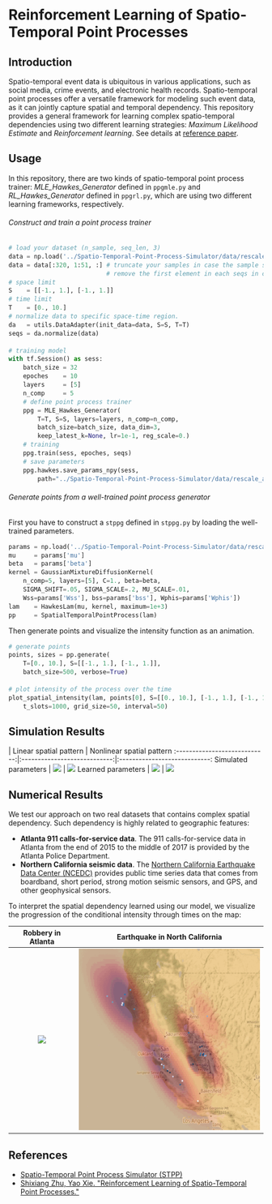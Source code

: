 Reinforcement Learning of Spatio-Temporal Point Processes
===

Introduction
---
Spatio-temporal event data is ubiquitous in various applications, such as social media, crime events, and electronic health records. Spatio-temporal point processes offer a versatile framework for modeling such event data, as it can jointly capture spatial and temporal dependency. This repository provides a general framework for learning complex spatio-temporal dependencies using two different learning strategies: *Maximum Likelihood Estimate* and *Reinforcement learning*. See details at [reference paper](https://arxiv.org/abs/1906.05467). 

Usage
---
In this repository, there are two kinds of spatio-temporal point process trainer: *MLE_Hawkes_Generator* defined in `ppgmle.py` and *RL_Hawkes_Generator* defined in `ppgrl.py`, which are using two different learning frameworks, respectively. 

###### Construct and train a point process trainer
```Python
# load your dataset (n_sample, seq_len, 3)
data = np.load('../Spatio-Temporal-Point-Process-Simulator/data/rescale.ambulance.perday.npy')
data = data[:320, 1:51, :] # truncate your samples in case the sample size is too large and
                           # remove the first element in each seqs in case t = 0 for the first element of each sequence
# space limit
S    = [[-1., 1.], [-1., 1.]]
# time limit
T    = [0., 10.]
# normalize data to specific space-time region. 
da   = utils.DataAdapter(init_data=data, S=S, T=T)
seqs = da.normalize(data)

# training model
with tf.Session() as sess:
    batch_size = 32
    epoches    = 10
    layers     = [5]
    n_comp     = 5
    # define point process trainer
    ppg = MLE_Hawkes_Generator(
        T=T, S=S, layers=layers, n_comp=n_comp,
        batch_size=batch_size, data_dim=3, 
        keep_latest_k=None, lr=1e-1, reg_scale=0.)
    # training
    ppg.train(sess, epoches, seqs)
    # save parameters
    ppg.hawkes.save_params_npy(sess, 
        path="../Spatio-Temporal-Point-Process-Simulator/data/rescale_ambulance_mle_gaussian_mixture_params.npz")
```

###### Generate points from a well-trained point process generator

First you have to construct a `stppg` defined in `stppg.py` by loading the well-trained parameters.

```Python
params = np.load('../Spatio-Temporal-Point-Process-Simulator/data/rescale_ambulance_mle_gaussian_mixture_params.npz')
mu     = params['mu']
beta   = params['beta']
kernel = GaussianMixtureDiffusionKernel(
    n_comp=5, layers=[5], C=1., beta=beta, 
    SIGMA_SHIFT=.05, SIGMA_SCALE=.2, MU_SCALE=.01,
    Wss=params['Wss'], bss=params['bss'], Wphis=params['Wphis'])
lam    = HawkesLam(mu, kernel, maximum=1e+3)
pp     = SpatialTemporalPointProcess(lam)
```

Then generate points and visualize the intensity function as an animation.
```Python
# generate points
points, sizes = pp.generate(
    T=[0., 10.], S=[[-1., 1.], [-1., 1.]], 
    batch_size=500, verbose=True)

# plot intensity of the process over the time
plot_spatial_intensity(lam, points[0], S=[[0., 10.], [-1., 1.], [-1., 1.]],
    t_slots=1000, grid_size=50, interval=50)
```

Simulation Results
---

 | Linear spatial pattern | Nonlinear spatial pattern
:----------------------------:|:----------------------------:|:----------------------------:
Simulated parameters | ![](https://github.com/meowoodie/Imitation-Learning-for-Point-Process/blob/master/results/kernel-svgau-a.png) | ![](https://github.com/meowoodie/Imitation-Learning-for-Point-Process/blob/master/results/kernel-svgau-b.png)
Learned parameters | ![](https://github.com/meowoodie/Imitation-Learning-for-Point-Process/blob/master/results/learned-kernel-svgau-a.png) | ![](https://github.com/meowoodie/Imitation-Learning-for-Point-Process/blob/master/results/learned-kernel-svgau-b.png)

Numerical Results
---

We test our approach on two real datasets that contains complex spatial dependency. Such dependency is highly related to geographic features:

- **Atlanta 911 calls-for-service data**. The 911 calls-for-service data in Atlanta from the end of 2015 to the middle of 2017 is provided by the Atlanta Police Department.
- **Northern California seismic data**. The [Northern California Earthquake Data Center (NCEDC)](https://www.ncedc.org/index.html) provides public time series data that comes from boardband, short period, strong motion seismic sensors, and GPS, and other geophysical sensors.

To interpret the spatial dependency learned using our model, we visualize the progression of the conditional intensity through times on the map:

 Robbery in Atlanta           | Earthquake in North California
:----------------------------:|:----------------------------:
![](https://github.com/meowoodie/Imitation-Learning-for-Point-Process/blob/master/imgs/atl-robbery-1.gif)  |  ![](https://github.com/meowoodie/Imitation-Learning-for-Point-Process/blob/master/imgs/cal-earthquake-1.gif)

References
---
- [Spatio-Temporal Point Process Simulator (STPP)](https://github.com/meowoodie/Spatio-Temporal-Point-Process-Simulator)
- [Shixiang Zhu, Yao Xie. "Reinforcement Learning of Spatio-Temporal Point Processes."](https://arxiv.org/abs/1906.05467)
